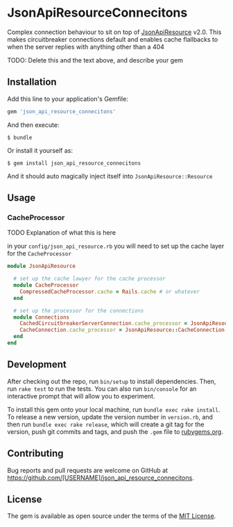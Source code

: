 # JsonApiResourceConnecitons

Complex connection behaviour to sit on top of [JsonApiResource](http://github.com/avvo/json_api_resource) v2.0. This makes circuitbreaker connections default and enables cache flallbacks to when the server replies with anything other than a 404

TODO: Delete this and the text above, and describe your gem

## Installation

Add this line to your application's Gemfile:

```ruby
gem 'json_api_resource_connecitons'
```

And then execute:

    $ bundle

Or install it yourself as:

    $ gem install json_api_resource_connecitons

And it should auto magically inject itself into `JsonApiResource::Resource`

## Usage

### CacheProcessor

TODO Explanation of what this is here

in your `config/json_api_resource.rb` you will need to set up the cache layer for the `CacheProcessor`

```ruby
module JsonApiResource

  # set up the cache lawyer for the cache processor
  module CacheProcessor
    CompressedCacheProcessor.cache = Rails.cache # or whatever
  end

  # set up the processor for the connections
  module Connections
    CachedCircuitbreakerServerConnection.cache_processor = JsonApiResource::CacheProcessor::CompressedCacheProcessor
    CacheConnection.cache_processor = JsonApiResource::CacheConnection::CompressedCacheProcessor
  end
end
```


## Development

After checking out the repo, run `bin/setup` to install dependencies. Then, run `rake test` to run the tests. You can also run `bin/console` for an interactive prompt that will allow you to experiment.

To install this gem onto your local machine, run `bundle exec rake install`. To release a new version, update the version number in `version.rb`, and then run `bundle exec rake release`, which will create a git tag for the version, push git commits and tags, and push the `.gem` file to [rubygems.org](https://rubygems.org).

## Contributing

Bug reports and pull requests are welcome on GitHub at https://github.com/[USERNAME]/json_api_resource_connecitons.


## License

The gem is available as open source under the terms of the [MIT License](http://opensource.org/licenses/MIT).

